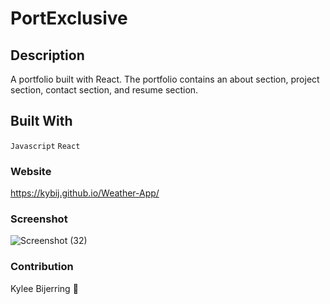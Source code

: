 # PortExclusive

## Description
A portfolio built with React. The portfolio contains an about section, project section, contact section, and resume section.

## Built With
 `Javascript`
 `React`
 
### Website
https://kybij.github.io/Weather-App/

### Screenshot
![Screenshot (32)](https://user-images.githubusercontent.com/80596456/136303271-db7feabd-a46d-41a6-b1c3-f79ea73c271e.png)


### Contribution
Kylee Bijerring 👻
